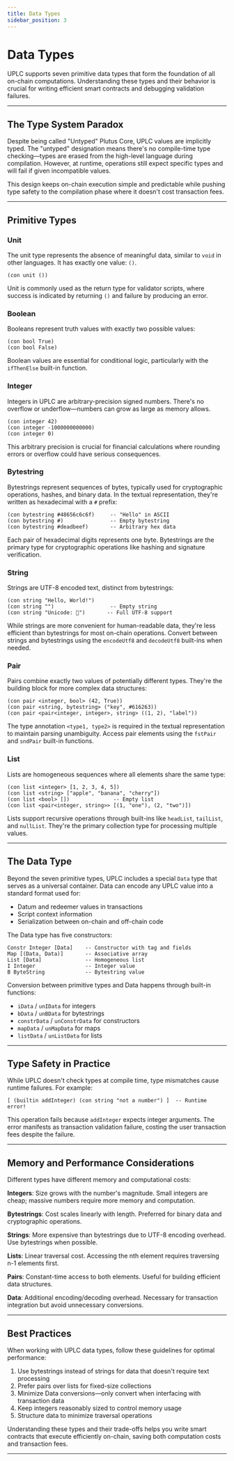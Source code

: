 ```yaml
---
title: Data Types
sidebar_position: 3
---
```


# Data Types

UPLC supports seven primitive data types that form the foundation of all on-chain computations. Understanding these types and their behavior is crucial for writing efficient smart contracts and debugging validation failures.

---

## The Type System Paradox

Despite being called "Untyped" Plutus Core, UPLC values are implicitly typed. The "untyped" designation means there's no compile-time type checking—types are erased from the high-level language during compilation. However, at runtime, operations still expect specific types and will fail if given incompatible values.

This design keeps on-chain execution simple and predictable while pushing type safety to the compilation phase where it doesn't cost transaction fees.

---

## Primitive Types

### Unit

The unit type represents the absence of meaningful data, similar to `void` in other languages. It has exactly one value: `()`.

```
(con unit ())
```

Unit is commonly used as the return type for validator scripts, where success is indicated by returning `()` and failure by producing an error.

### Boolean

Booleans represent truth values with exactly two possible values:

```
(con bool True)
(con bool False)
```

Boolean values are essential for conditional logic, particularly with the `ifThenElse` built-in function.

### Integer

Integers in UPLC are arbitrary-precision signed numbers. There's no overflow or underflow—numbers can grow as large as memory allows.

```
(con integer 42)
(con integer -1000000000000)
(con integer 0)
```

This arbitrary precision is crucial for financial calculations where rounding errors or overflow could have serious consequences.

### Bytestring

Bytestrings represent sequences of bytes, typically used for cryptographic operations, hashes, and binary data. In the textual representation, they're written as hexadecimal with a `#` prefix:

```
(con bytestring #48656c6c6f)     -- "Hello" in ASCII
(con bytestring #)               -- Empty bytestring
(con bytestring #deadbeef)       -- Arbitrary hex data
```

Each pair of hexadecimal digits represents one byte. Bytestrings are the primary type for cryptographic operations like hashing and signature verification.

### String

Strings are UTF-8 encoded text, distinct from bytestrings:

```
(con string "Hello, World!")
(con string "")                  -- Empty string
(con string "Unicode: 🎉")       -- Full UTF-8 support
```

While strings are more convenient for human-readable data, they're less efficient than bytestrings for most on-chain operations. Convert between strings and bytestrings using the `encodeUtf8` and `decodeUtf8` built-ins when needed.

### Pair

Pairs combine exactly two values of potentially different types. They're the building block for more complex data structures:

```
(con pair <integer, bool> (42, True))
(con pair <string, bytestring> ("key", #616263))
(con pair <pair<integer, integer>, string> ((1, 2), "label"))
```

The type annotation `<type1, type2>` is required in the textual representation to maintain parsing unambiguity. Access pair elements using the `fstPair` and `sndPair` built-in functions.

### List

Lists are homogeneous sequences where all elements share the same type:

```
(con list <integer> [1, 2, 3, 4, 5])
(con list <string> ["apple", "banana", "cherry"])
(con list <bool> [])              -- Empty list
(con list <pair<integer, string>> [(1, "one"), (2, "two")])
```

Lists support recursive operations through built-ins like `headList`, `tailList`, and `nullList`. They're the primary collection type for processing multiple values.

---

## The Data Type

Beyond the seven primitive types, UPLC includes a special `Data` type that serves as a universal container. Data can encode any UPLC value into a standard format used for:

- Datum and redeemer values in transactions
- Script context information
- Serialization between on-chain and off-chain code

The Data type has five constructors:

```
Constr Integer [Data]    -- Constructor with tag and fields
Map [(Data, Data)]       -- Associative array
List [Data]              -- Homogeneous list
I Integer                -- Integer value
B ByteString             -- Bytestring value
```

Conversion between primitive types and Data happens through built-in functions:

- `iData` / `unIData` for integers
- `bData` / `unBData` for bytestrings
- `constrData` / `unConstrData` for constructors
- `mapData` / `unMapData` for maps
- `listData` / `unListData` for lists

---

## Type Safety in Practice

While UPLC doesn't check types at compile time, type mismatches cause runtime failures. For example:

```
[ (builtin addInteger) (con string "not a number") ]  -- Runtime error!
```

This operation fails because `addInteger` expects integer arguments. The error manifests as transaction validation failure, costing the user transaction fees despite the failure.

---

## Memory and Performance Considerations

Different types have different memory and computational costs:

**Integers**: Size grows with the number's magnitude. Small integers are cheap; massive numbers require more memory and computation.

**Bytestrings**: Cost scales linearly with length. Preferred for binary data and cryptographic operations.

**Strings**: More expensive than bytestrings due to UTF-8 encoding overhead. Use bytestrings when possible.

**Lists**: Linear traversal cost. Accessing the nth element requires traversing n-1 elements first.

**Pairs**: Constant-time access to both elements. Useful for building efficient data structures.

**Data**: Additional encoding/decoding overhead. Necessary for transaction integration but avoid unnecessary conversions.

---

## Best Practices

When working with UPLC data types, follow these guidelines for optimal performance:

1. Use bytestrings instead of strings for data that doesn't require text processing
2. Prefer pairs over lists for fixed-size collections
3. Minimize Data conversions—only convert when interfacing with transaction data
4. Keep integers reasonably sized to control memory usage
5. Structure data to minimize traversal operations

Understanding these types and their trade-offs helps you write smart contracts that execute efficiently on-chain, saving both computation costs and transaction fees.

---